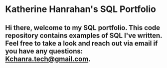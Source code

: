 # Katherine Hanrahan's SQL Portfolio

## Hi there, welcome to my SQL portfolio. This code repository contains examples of SQL I've written. Feel free to take a look and reach out via email if you have any questions: Kchanra.tech@gmail.com.
